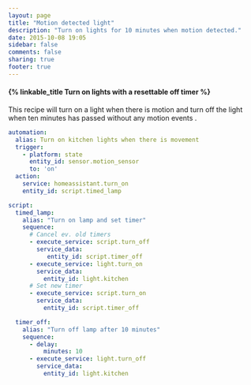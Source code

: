```yaml
---
layout: page
title: "Motion detected light"
description: "Turn on lights for 10 minutes when motion detected."
date: 2015-10-08 19:05
sidebar: false
comments: false
sharing: true
footer: true
---
```


#### {% linkable_title Turn on lights with a resettable off timer %}

This recipe will turn on a light when there is motion and turn off the light when ten minutes has passed without any motion events . 

```yaml
automation:
  alias: Turn on kitchen lights when there is movement 
  trigger:
    - platform: state
      entity_id: sensor.motion_sensor
      to: 'on'
  action:
    service: homeassistant.turn_on
    entity_id: script.timed_lamp

script:
  timed_lamp:
    alias: "Turn on lamp and set timer"
    sequence:
      # Cancel ev. old timers 
      - execute_service: script.turn_off
        service_data: 
           entity_id: script.timer_off
      - execute_service: light.turn_on
        service_data:
          entity_id: light.kitchen
      # Set new timer 
      - execute_service: script.turn_on
        service_data:
          entity_id: script.timer_off

  timer_off:
    alias: "Turn off lamp after 10 minutes"
    sequence:
      - delay:
          minutes: 10
      - execute_service: light.turn_off
        service_data: 
          entity_id: light.kitchen
```
